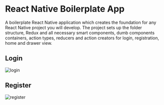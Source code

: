 # React Native Boilerplate App
A boilerplate React Native application which creates the foundation for any React Native project you will develop. The project sets up the folder structure, Redux and all necessary smart components, dumb components containers, action types, reducers and action creators for login, registration, home and drawer view.

## Login
![login](https://user-images.githubusercontent.com/25164326/37171089-bcc875d2-22da-11e8-9184-392d6e920ab1.gif)

## Register
![register](https://user-images.githubusercontent.com/25164326/37171092-bfc64534-22da-11e8-9192-a773c22ce210.gif)
